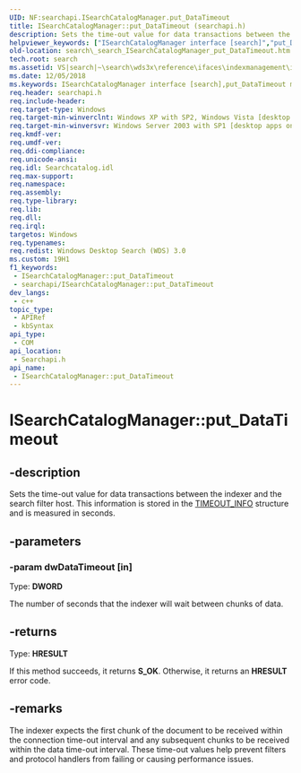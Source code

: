 ```yaml
---
UID: NF:searchapi.ISearchCatalogManager.put_DataTimeout
title: ISearchCatalogManager::put_DataTimeout (searchapi.h)
description: Sets the time-out value for data transactions between the indexer and the search filter host. This information is stored in the TIMEOUT_INFO structure and is measured in seconds.
helpviewer_keywords: ["ISearchCatalogManager interface [search]","put_DataTimeout method","ISearchCatalogManager.put_DataTimeout","ISearchCatalogManager::put_DataTimeout","_search_ISearchCatalogManager_put_DataTimeout","put_DataTimeout","put_DataTimeout method [search]","put_DataTimeout method [search]","ISearchCatalogManager interface","search._search_ISearchCatalogManager_put_DataTimeout","searchapi/ISearchCatalogManager::put_DataTimeout"]
old-location: search\_search_ISearchCatalogManager_put_DataTimeout.htm
tech.root: search
ms.assetid: VS|search|~\search\wds3x\reference\ifaces\indexmanagement\isearchcatalogmanager\put_datatimeout.htm
ms.date: 12/05/2018
ms.keywords: ISearchCatalogManager interface [search],put_DataTimeout method, ISearchCatalogManager.put_DataTimeout, ISearchCatalogManager::put_DataTimeout, _search_ISearchCatalogManager_put_DataTimeout, put_DataTimeout, put_DataTimeout method [search], put_DataTimeout method [search],ISearchCatalogManager interface, search._search_ISearchCatalogManager_put_DataTimeout, searchapi/ISearchCatalogManager::put_DataTimeout
req.header: searchapi.h
req.include-header: 
req.target-type: Windows
req.target-min-winverclnt: Windows XP with SP2, Windows Vista [desktop apps only]
req.target-min-winversvr: Windows Server 2003 with SP1 [desktop apps only]
req.kmdf-ver: 
req.umdf-ver: 
req.ddi-compliance: 
req.unicode-ansi: 
req.idl: Searchcatalog.idl
req.max-support: 
req.namespace: 
req.assembly: 
req.type-library: 
req.lib: 
req.dll: 
req.irql: 
targetos: Windows
req.typenames: 
req.redist: Windows Desktop Search (WDS) 3.0
ms.custom: 19H1
f1_keywords:
 - ISearchCatalogManager::put_DataTimeout
 - searchapi/ISearchCatalogManager::put_DataTimeout
dev_langs:
 - c++
topic_type:
 - APIRef
 - kbSyntax
api_type:
 - COM
api_location:
 - Searchapi.h
api_name:
 - ISearchCatalogManager::put_DataTimeout
---
```


# ISearchCatalogManager::put_DataTimeout


## -description

Sets the time-out value for data transactions between the indexer and the search filter host. This information is stored in the <a href="/windows/desktop/api/searchapi/ns-searchapi-timeout_info">TIMEOUT_INFO</a> structure and is measured in seconds.

## -parameters

### -param dwDataTimeout [in]

Type: <b>DWORD</b>

The number of seconds that the indexer will wait between chunks of data.

## -returns

Type: <b>HRESULT</b>

If this method succeeds, it returns <b xmlns:loc="http://microsoft.com/wdcml/l10n">S_OK</b>. Otherwise, it returns an <b xmlns:loc="http://microsoft.com/wdcml/l10n">HRESULT</b> error code.

## -remarks

The indexer expects the first chunk of the document to be received within the connection time-out interval and any subsequent chunks to be received within the data time-out interval. These time-out values help prevent filters and protocol handlers from  failing or causing performance issues.

